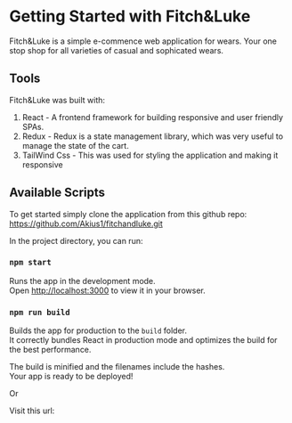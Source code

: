 # Getting Started with Fitch&Luke

Fitch&Luke is a simple e-commence web application for wears. Your one stop shop for all varieties of casual and sophicated wears.

## Tools
Fitch&Luke was built with:
1. React - A frontend framework for building responsive and user friendly SPAs.
2. Redux -  Redux is a state management library, which was very useful to manage the state of the cart.
3. TailWind Css -  This was used for styling the application and making it responsive 

## Available Scripts
To get started simply clone the application from this github repo: https://github.com/Akius1/fitchandluke.git

In the project directory, you can run:

### `npm start`

Runs the app in the development mode.\
Open [http://localhost:3000](http://localhost:3000) to view it in your browser.

### `npm run build`

Builds the app for production to the `build` folder.\
It correctly bundles React in production mode and optimizes the build for the best performance.

The build is minified and the filenames include the hashes.\
Your app is ready to be deployed!


Or 

Visit this url:


